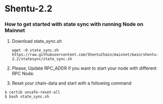 # Shentu-2.2

### How to get started with state sync with running Node on Mainnet

 1. Download state_sync.sh
    ```
    wget -O state_sync.sh https://raw.githubusercontent.com/ShentuChain/mainnet/main/shentu-2.2/statesync/state_sync.sh 
    ```
 2. Please, Update RPC_ADDR if you want to start your node with different RPC Node. 

 3. Reset your chain-data and start with a following command   
   ```
   $ certik unsafe-reset-all
   $ bash state_sync.sh
   ```  
